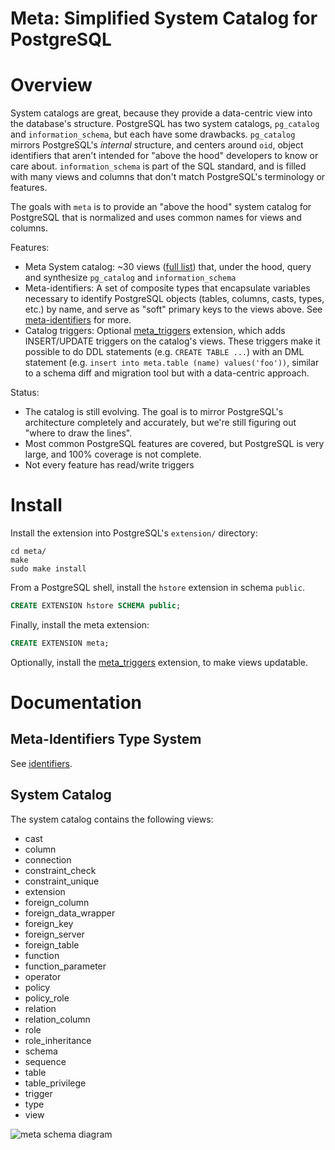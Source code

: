 Meta: Simplified System Catalog for PostgreSQL
==============================================

# Overview

System catalogs are great, because they provide a data-centric view into the database's structure.
PostgreSQL has two system catalogs, `pg_catalog` and `information_schema`, but each have some
drawbacks.  `pg_catalog` mirrors PostgreSQL's *internal* structure, and centers around `oid`, object
identifiers that aren't intended for "above the hood" developers to know or care about.
`information_schema` is part of the SQL standard, and is filled with many views and columns that
don't match PostgreSQL's terminology or features.

The goals with `meta` is to provide an "above the hood" system catalog for PostgreSQL that is
normalized and uses common names for views and columns.

Features:

- Meta System catalog:  ~30 views ([full list]()) that, under the hood, query and synthesize
  `pg_catalog` and `information_schema`
- Meta-identifiers:  A set of composite types that encapsulate variables necessary to identify
  PostgreSQL objects (tables, columns, casts, types, etc.) by name, and serve as "soft" primary keys
  to the views above.  See [meta-identifiers](generator/) for more.
- Catalog triggers:  Optional [meta_triggers](https://github.com/aquametalabs/meta_triggers)
  extension, which adds INSERT/UPDATE triggers on the catalog's views.  These triggers make it
  possible to do DDL statements (e.g. `CREATE TABLE ...`) with an DML statement (e.g. `insert into
  meta.table (name) values('foo'))`, similar to a schema diff and migration tool but with a
  data-centric approach.

Status:

- The catalog is still evolving.  The goal is to mirror PostgreSQL's architecture completely and
  accurately, but we're still figuring out "where to draw the lines".
- Most common PostgreSQL features are covered, but PostgreSQL is very large, and 100% coverage is
  not complete.
- Not every feature has read/write triggers

# Install

Install the extension into PostgreSQL's `extension/` directory:
```shell
cd meta/
make
sudo make install
```

From a PostgreSQL shell, install the `hstore` extension in schema `public`.

```sql
CREATE EXTENSION hstore SCHEMA public;
```

Finally, install the meta extension:
```sql
CREATE EXTENSION meta;
```

Optionally, install the [meta_triggers](https://github.com/aquametalabs/meta_triggers) extension, to make views updatable.

# Documentation

## Meta-Identifiers Type System

See [identifiers](generator/).


## System Catalog

The system catalog contains the following views:

- cast
- column
- connection
- constraint_check
- constraint_unique
- extension
- foreign_column
- foreign_data_wrapper
- foreign_key
- foreign_server
- foreign_table
- function
- function_parameter
- operator
- policy
- policy_role
- relation
- relation_column
- role
- role_inheritance
- schema
- sequence
- table
- table_privilege
- trigger
- type
- view

![meta schema diagram](https://raw.githubusercontent.com/aquametalabs/meta/master/doc/meta.png)


